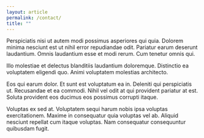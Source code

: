 ```yaml
---
layout: article
permalink: /contact/
title: ""
---
```


Perspiciatis nisi ut autem modi possimus asperiores qui quia. Dolorem minima nesciunt est ut nihil error repudiandae odit. Pariatur earum deserunt laudantium. Omnis laudantium esse et modi rerum. Cum tenetur omnis qui.

Illo molestiae et delectus blanditiis laudantium doloremque. Distinctio ea voluptatem eligendi quo. Animi voluptatem molestias architecto.

Eos qui earum dolor. Et sunt est voluptatum ea in. Deleniti qui perspiciatis ut. Recusandae et ea commodi. Nihil vel odit at qui provident pariatur at est. Soluta provident eos ducimus eos possimus corrupti itaque.

Voluptas ex sed at. Voluptatem sequi harum nobis ipsa voluptas exercitationem. Maxime in consequatur quia voluptas vel ab. Aliquid nesciunt repellat cum itaque voluptas. Nam consequatur consequuntur quibusdam fugit.